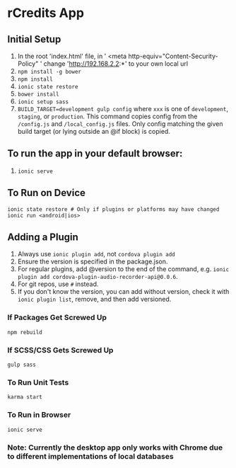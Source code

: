 # rCredits App

## Initial Setup

1. In the root 'index.html' file, in ' <meta http-equiv="Content-Security-Policy" ' change 'http://192.168.2.2:*' to your own local url
1. `npm install -g bower`
1. `npm install`
1. `ionic state restore`
1. `bower install`
1. `ionic setup sass`
1. `BUILD_TARGET=development gulp config`
where `xxx` is one of `development`, `staging`, or `production`. This command copies config from the `/config.js` and `/local_config.js` files. Only config matching the given build target (or lying outside an @if block) is copied.

## To run the app in your default browser:

1. `ionic serve`

## To Run on Device

```
ionic state restore # Only if plugins or platforms may have changed
ionic run <android|ios>
```

## Adding a Plugin

1. Always use `ionic plugin add`, not `cordova plugin add`
1. Ensure the version is specified in the package.json.
  1. For regular plugins, add @version to the end of the command, e.g. `ionic plugin add cordova-plugin-audio-recorder-api@0.0.6`.
  1. For git repos, use `#` instead.
  1. If you don't know the version, you can add without version, check it with `ionic plugin list`, remove, and then add versioned.


### If Packages Get Screwed Up

`npm rebuild`

### If SCSS/CSS Gets Screwed Up

`gulp sass`

### To Run Unit Tests

`karma start`

### To Run in Browser

`ionic serve`

### Note: Currently the desktop app only works with Chrome due to different implementations of local databases